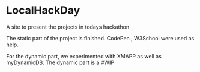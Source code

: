 # LocalHackDay
A site to present the projects in todays hackathon


The static part of the project is finished.
CodePen , W3School were used as help.

For the dynamic part, we experimented with XMAPP as well as myDynamicDB.
The dynamic part is a #WIP

